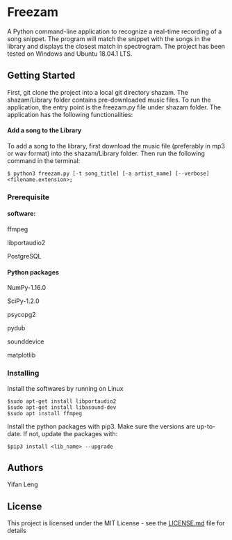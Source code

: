 # Freezam
A Python command-line application to recognize a real-time recording of a song snippet. The program will match the snippet with the songs in the library and displays the closest match in spectrogram. The project has been tested on Windows and Ubuntu 18.04.1 LTS.

## Getting Started
First, git clone the project into a local git directory shazam. The shazam/Library folder contains pre-downloaded music files. To run the application, the entry point is the freezam.py file under shazam folder. The application has the following functionalities:

#### Add a song to the Library
To add a song to the library, first download the music file (preferably in mp3 or wav format) into the shazam/Library folder. Then run the following command in the terminal: 
```
$ python3 freezam.py [-t song_title] [-a artist_name] [--verbose] <filename.extension>;
```

### Prerequisite
#### software:

ffmpeg

libportaudio2 

PostgreSQL 

#### Python packages

NumPy-1.16.0

SciPy-1.2.0

psycopg2

pydub

sounddevice

matplotlib

### Installing

Install the softwares by running on Linux

```
$sudo apt-get install libportaudio2
$sudo apt-get install libasound-dev
$sudo apt install ffmpeg
```

Install the python packages with pip3. Make sure the versions are up-to-date. If not, update the packages with:

```
$pip3 install <lib_name> --upgrade

```


## Authors

Yifan Leng

## License

This project is licensed under the MIT License - see the [LICENSE.md](LICENSE.md) file for details


